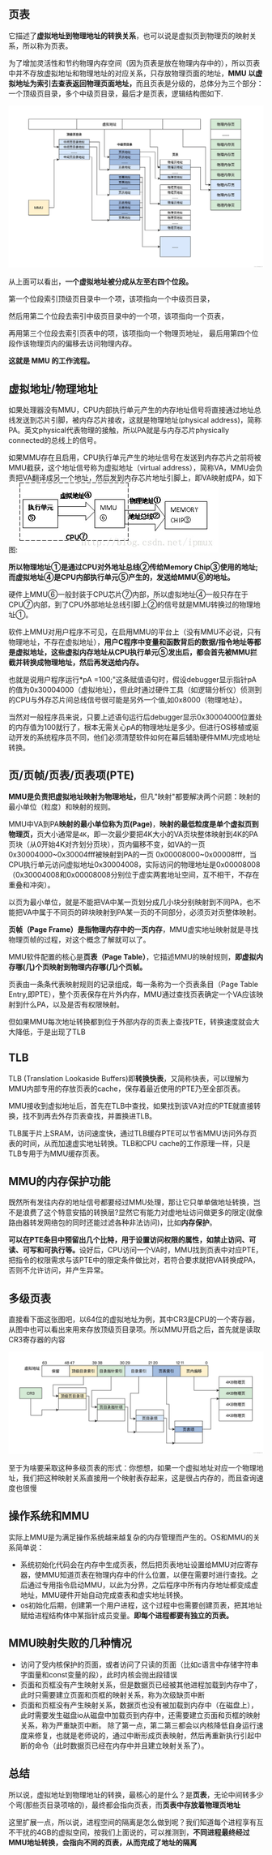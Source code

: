 ## 页表
它描述了**虚拟地址到物理地址的转换关系**，也可以说是虚拟页到物理页的映射关系，所以称为页表。

为了增加灵活性和节约物理内存空间（因为页表是放在物理内存中的），所以页表中并不存放虚拟地址和物理地址的对应关系，只存放物理页面的地址，<b>MMU 以虚拟地址为索引去查表返回物理页面地址，</b>而且页表是分级的，总体分为三个部分：一个顶级页目录，多个中级页目录，最后才是页表，逻辑结构图如下.

![alt text](image-4.png)

从上面可以看出，<b>一个虚拟地址被分成从左至右四个位段。</b>

第一个位段索引顶级页目录中一个项，该项指向一个中级页目录，

然后用第二个位段去索引中级页目录中的一个项，该项指向一个页表，

再用第三个位段去索引页表中的项，该项指向一个物理页地址，
最后用第四个位段作该物理页内的偏移去访问物理内存。

<b>这就是 MMU 的工作流程。</b>

## 虚拟地址/物理地址
如果处理器没有MMU，CPU内部执行单元产生的内存地址信号将直接通过地址总线发送到芯片引脚，被内存芯片接收，这就是物理地址(physical address)，简称PA。英文physical代表物理的接触，所以PA就是与内存芯片physically connected的总线上的信号。

如果MMU存在且启用，CPU执行单元产生的地址信号在发送到内存芯片之前将被MMU截获，这个地址信号称为虚拟地址（virtual address），简称VA，MMU会负责把VA翻译成另一个地址，然后发到内存芯片地址引脚上，即VA映射成PA，如下图:
![alt text](image-5.png)

<b>所以物理地址①是通过CPU对外地址总线②传给Memory Chip③使用的地址;而虚拟地址④是CPU内部执行单元⑤产生的，发送给MMU⑥的地址。</b>

硬件上MMU⑥一般封装于CPU芯片⑦内部，所以虚拟地址④一般只存在于CPU⑦内部，到了CPU外部地址总线引脚上②的信号就是MMU转换过的物理地址①。

软件上MMU对用户程序不可见，在启用MMU的平台上（没有MMU不必说，只有物理地址，不存在虚拟地址），<b>用户C程序中变量和函数背后的数据/指令地址等都是虚拟地址，这些虚拟内存地址从CPU执行单元⑤发出后，都会首先被MMU拦截并转换成物理地址，然后再发送给内存。</b>

也就是说用户程序运行*pA =100;"这条赋值语句时，假设debugger显示指针pA的值为0x30004000（虚拟地址），但此时通过硬件工具（如逻辑分析仪）侦测到的CPU与外存芯片间总线信号很可能是另外一个值,如0x8000（物理地址）。

当然对一般程序员来说，只要上述语句运行后debugger显示0x30004000位置处的内存值为100就行了，根本无需关心pA的物理地址是多少。但进行OS移植或驱动开发的系统程序员不同，他们必须清楚软件如何在幕后辅助硬件MMU完成地址转换。

## 页/页帧/页表/页表项(PTE)
<b>MMU是负责把虚拟地址映射为物理地址，</b>但凡"映射"都要解决两个问题：映射的最小单位（粒度）和映射的规则。

MMU中VA到PA<b>映射的最小单位称为页(Page)</b>，<b>映射的最低粒度是单个虚拟页到物理页，</b>页大小通常是`4K`，即一次最少要把4K大小的VA页块整体映射到4K的PA页块（从0开始4K对齐划分页块），页内偏移不变，如VA的一页0x30004000~0x30004fff被映射到PA的一页 0x00008000~0x00008fff，当CPU执行单元访问虚拟地址0x30004008，实际访问的物理地址是0x00008008（0x30004008和0x00008008分别位于虚实两套地址空间，互不相干，不存在重叠和冲突）。

以页为最小单位，就是不能把VA中某一页划分成几小块分别映射到不同PA，也不能把VA中属于不同页的碎块映射到PA某一页的不同部分，必须页对页整体映射。


<b>页帧（Page Frame）是指物理内存中的一页内存</b>，MMU虚实地址映射就是寻找物理页帧的过程，对这个概念了解就可以了。

MMU软件配置的核心是**页表（Page Table）**，它描述MMU的映射规则，<b>即虚拟内存哪(几)个页映射到物理内存哪(几)个页帧。</b>

页表由一条条代表映射规则的记录组成，每一条称为一个页表条目（Page Table Entry,即PTE），整个页表保存在片外内存，MMU通过查找页表确定一个VA应该映射到什么PA，以及是否有权限映射。

但如果MMU每次地址转换都到位于外部内存的页表上查找PTE，转换速度就会大大降低，于是出现了TLB

## TLB
TLB (Translation Lookaside Buffers)即**转换快表**，又简称快表，可以理解为MMU内部专用的存放页表的cache，保存着最近使用的PTE乃至全部页表。

MMU接收到虚拟地址后，首先在TLB中查找，如果找到该VA对应的PTE就直接转换，找不到再去外存页表查找，并置换进TLB。

TLB属于片上SRAM，访问速度快，通过TLB缓存PTE可以节省MMU访问外存页表的时间，从而加速虚实地址转换。TLB和CPU cache的工作原理一样，只是TLB专用于为MMU缓存页表。

## MMU的内存保护功能
既然所有发往内存的地址信号都要经过MMU处理，那让它只单单做地址转换，岂不是浪费了这个特意安插的转换层?显然它有能力对虚地址访问做更多的限定(就像路由器转发网络包的同时还能过滤各种非法访问)，比如**内存保护**。

<b>可以在PTE条目中预留出几个比特，用于设置访问权限的属性，如禁止访问、可读、可写和可执行等。</b>设好后，CPU访问一个VA时，MMU找到页表中对应PTE，把指令的权限需求与该PTE中的限定条件做比对，若符合要求就把VA转换成PA，否则不允许访问，并产生异常。

## 多级页表
直接看下面这张图吧，以64位的虚拟地址为例，其中CR3是CPU的一个寄存器，从图中也可以看出来用来存放顶级页目录项。所以MMU开启之后，首先就是读取CR3寄存器的内容

![alt text](image-6.png)

至于为啥要采取这种多级页表的形式：你想想，如果一个虚拟地址对应一个物理地址，我们把这种映射关系直接用一个映射表存起来，这是很占内存的，而且查询速度也很慢

## 操作系统和MMU
实际上MMU是为满足操作系统越来越复杂的内存管理而产生的。OS和MMU的关系简单说：
- 系统初始化代码会在内存中生成页表，然后把页表地址设置给MMU对应寄存器，使MMU知道页表在物理内存中的什么位置，以便在需要时进行查找。之后通过专用指令启动MMU，以此为分界，之后程序中所有内存地址都变成虚地址，MMU硬件开始自动完成查表和虚实地址转换。
- os初始化后期，创建第一个用户进程，这个过程中也需要创建页表，把其地址赋给进程结构体中某指针成员变量。<b>即每个进程都要有独立的页表。</b>

## MMU映射失败的几种情况
- 访问了受内核保护的页面，或者访问了只读的页面（比如c语言中存储字符串字面量和const变量的段），此时内核会抛出段错误
- 页面和页框没有产生映射关系，但是数据页已经被其他进程加载到内存中了，此时只需要建立页面和页框的映射关系，称为次级缺页中断
- 页面和页框没有产生映射关系，数据页也没有被加载到内存中（在磁盘上），此时需要发生磁盘io从磁盘中加载页到内存中，还需要建立页面和页框的映射关系，称为严重缺页中断。
除了第一点，第二第三都会以内核降低自身运行速度来修复，也就是老师说的，通过中断形成页表映射，然后再重新执行引起中断的命令（此时数据页已经在内存中并且建立映射关系了）。

## 总结
所以说，虚拟地址到物理地址的转换，最核心的是什么？是**页表**，无论中间转多少个弯(那些页目录项啥的)，最终都会指向页表，而<b>页表中存放着物理页地址</b>

这里扩展一点，所以说，进程空间的隔离是怎么做到呢？我们知道每个进程享有互不干扰的4GB的虚拟空间，按我们上面说的，可以推测到，<b>不同进程最终经过MMU地址转换，会指向不同的页表，从而完成了地址的隔离</b>